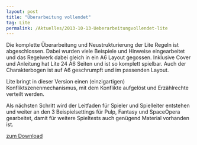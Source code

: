 ```yaml
---
layout: post
title: "Überarbeitung vollendet"
tag: Lite
permalink: /Aktuelles/2013-10-13-Ueberarbeitungvollendet-lite
---
```



Die komplette Überarbeitung und Neustrukturierung der Lite Regeln ist abgeschlossen. Dabei wurden viele Beispiele und Hinweise eingearbeitet und das Regelwerk dabei gleich in ein A6 Layout gegossen. Inklusive Cover und Anleitung hat Lite 24 A6 Seiten und ist so komplett spielbar. Auch der Charakterbogen ist auf A6 geschrumpft und im passenden Layout.

Lite bringt in dieser Version einen (einzigartigen) Konfliktszenenmechanismus, mit dem Konflikte aufgelöst und Erzählrechte verteilt werden.

Als nächsten Schritt wird der Leitfaden für Spieler und Spielleiter entstehen und weiter an den 3 Beispielsettings für Pulp, Fantasy und SpaceOpera gearbeitet, damit für weitere Spieltests auch genügend Material vorhanden ist.

[zum Download](https://lite.jcgames.de/Publikationen/)


